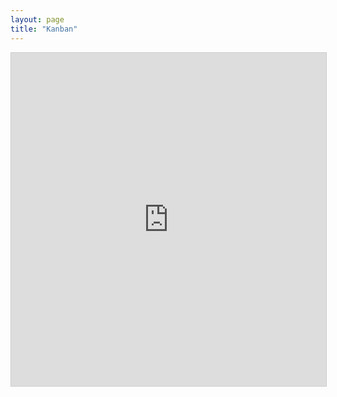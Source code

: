 ```yaml
---
layout: page
title: "Kanban"
---
```


<iframe class="airtable-embed" src="https://airtable.com/embed/shrdMOT6sJPQhcaid?backgroundColor=cyan&viewControls=on" frameborder="0" onmousewheel="" width="100%" height="533" style="background: transparent; border: 1px solid #ccc;"></iframe>